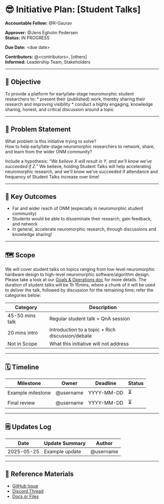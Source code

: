 # 😎 Initiative Plan: [Student Talks]

**Accountable Fellow:** @R-Gaurav

**Approver:** @Jens Egholm Pedersen  
**Status:** IN PROGRESS

**Due Date:** \<due date>

**Contributors:** @\<contributors>, [others]  
**Informed:** Leadership Team, Stakeholders  

---

## 🎯 Objective

To provide a platform for early/late-stage neuromorphic student researchers to: 
    * present their (published) work, thereby sharing their research and improving visibility
    * conduct a highly engaging, knowledge sharing, honest, and critical discussion around a topic   

---

## 🧠 Problem Statement

What problem is this initiative trying to solve?  
How to help early/late-stage neuromorphic researchers to network, share, and learn from the wider ONM community?

Include a hypothesis: _“We believe X will result in Y, and we’ll know we’ve succeeded if Z.”_
We believe, holding Student Talks will help accelerating neuromorphic research, and we'll know we've succeeded if attendance and frequency of Student Talks increase over time!   

---

## 🧾 Key Outcomes

- Far and wider reach of ONM (especially in neuromorphic student community)  
- Students would be able to disseminate their research, gain feedback, and network
- In general, accelerate neuromorphic research, through discussions and knowledge sharing!

---

## 🗺️ Scope

We will cover student talks on topics ranging from low-level neuromorphic hardware design to high-level neuromorphic software/algorithm design. 
Please take a look at our [Goals & Operations doc](https://drive.google.com/file/d/1tFD7xWwX1cGx7gnNps7mUdGwN15Q6_BB/view) for more details. 
The duration of student talks will be 1h 15mins, where a chunk of it will be used to deliver the talk, followed by discussion for the remaining time; refer the categories below:


| Category         | Description                                               |
|------------------|-----------------------------------------------------------|
| 45-50 mins talk  | Regular student talk + QnA session                        |
| 20 mins intro    | Introduction to a topic + Rich discussion/debate          |
| Not in Scope     | What this initiative will not address                     |

---

## 🗓️ Timeline

| Milestone              | Owner            | Deadline     | Status  |
|------------------------|------------------|--------------|---------|
| Example milestone      | @username        | YYYY-MM-DD   | ⏳      |
| Final review           | @username        | YYYY-MM-DD   | ⏳      |

---

## 🗒️ Updates Log

| Date       | Update Summary                      | Author        |
|------------|-------------------------------------|---------------|
| 2025-05-25 | Example update                      | @username     |

---

## 🔗 Reference Materials

- [GitHub Issue](#)  
- [Discord Thread](#)  
- [Docs or Files](#)
